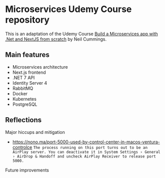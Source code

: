 # Microservices Udemy Course repository

This is an adaptation of the Udemy Course [Build a Microservices app with .Net and NextJS from scratch](https://www.udemy.com/course/build-a-microservices-app-with-dotnet-and-nextjs-from-scratch/) by Neil Cummings.

## Main features

- Microservices architecture
- Next.js frontend
- .NET 7 API
- Identity Server 4
- RabbitMQ
- Docker
- Kubernetes
- PostgreSQL

## Reflections

Major hiccups and mitigation

- https://nono.ma/port-5000-used-by-control-center-in-macos-ventura-controlce
```The process running on this port turns out to be an AirPlay server. You can deactivate it in System Settings › General › AirDrop & Handoff and uncheck AirPlay Receiver to release port 5000.```

Future improvements
